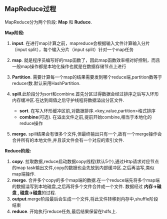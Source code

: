 ## MapReduce过程

MapReduce分为两个阶段: **Map** 和  **Ruduce**.

**Map阶段:**

1. **input**. 在进行map计算之前，mapreduce会根据输入文件计算输入分片（input split），每个输入分片（input split）针对一个map任务
2. **map**. 就是程序员编写好的map函数了，因此map函数效率相对好控制，而且一般map操作都是本地化操作也就是在数据存储节点上进行
3. **Partition**. 需要计算每一个map的结果需要发到哪个reduce端,partition数等于reducer数.默认采用HashPartition.
4. **spill**.此阶段分为sort和combine.首先分区过得数据会经过排序之后写入环形内存缓冲区.在达到阈值之后守护线程将数据溢出分区文件.
   - **sort**. 在写入环形缓冲区前,对数据排序.<key,value,partition>格式排序
   - **combine**(可选). 在溢出文件之前,提前开始combine,相当于本地化的reduce操作

5. **merge.** spill结果会有很多个文件,但最终输出只有一个,故有一个merge操作会合并所有的本地文件,并且该文件会有一个对应的索引文件.

**Reduce阶段:**

1. **copy**. 拉取数据,reduce启动数据copy线程(默认5个),通过Http请求对应节点的map task输出文件,copy的数据也会先放到内部缓冲区.之后再溢写,类似map端操作.
2. **merge**. 合并多个copy的多个map端的数据.在一个reduce端先将多个map端的数据溢写到本地磁盘,之后再将多个文件合并成一个文件.  数据经过 **内存->磁盘 , 磁盘->磁盘**的过程.
3. **output**.merge阶段最后会生成一个文件,将此文件转移到内存中,shuffle阶段结束
4. **reduce**. 开始执行reduce任务,最后结果保留在hdfs上.

